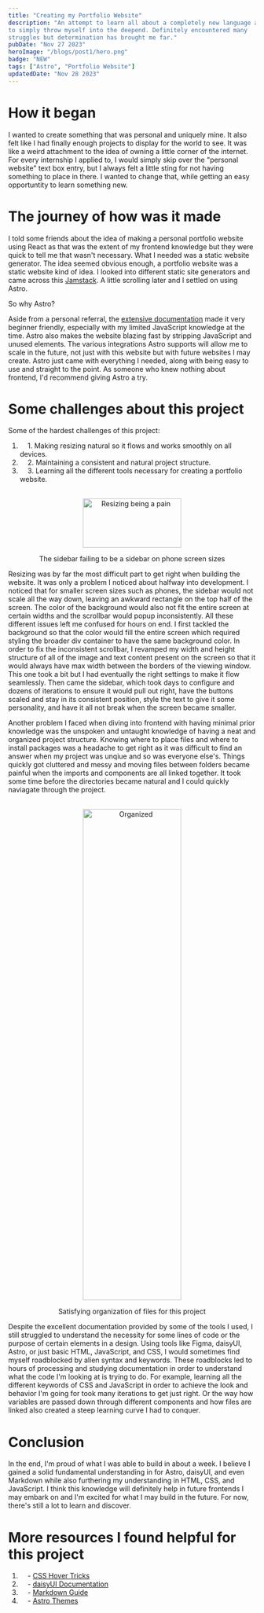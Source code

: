 ```yaml
---
title: "Creating my Portfolio Website"
description: "An attempt to learn all about a completely new language and 
to simply throw myself into the deepend. Definitely encountered many 
struggles but determination has brought me far."
pubDate: "Nov 27 2023"
heroImage: "/blogs/post1/hero.png"
badge: "NEW"
tags: ["Astro", "Portfolio Website"]
updatedDate: "Nov 28 2023"
---
```


# How it began #
I wanted to create something that was personal and uniquely mine. It also felt like I had finally 
enough projects to display for the world to see. It was like a weird attachment to the idea of 
owning a little corner of the internet. For every internship I applied to, I would simply skip 
over the "personal website" text box entry, but I always felt a little sting for not having 
something to place in there. I wanted to change that, while getting an easy opportuntity to 
learn something new. 

# The journey of how was it made #
I told some friends about the idea of making a personal portfolio website 
using React as that was the extent of my frontend knowledge but they were 
quick to tell me that wasn't necessary. What I needed was a static website 
generator. The idea seemed obvious enough, a portfolio website was a static 
website kind of idea. I looked into different static site generators and came 
across this <a target="_blank" href="https://jamstack.org/generators/">Jamstack</a>. 
A little scrolling later and I settled on using Astro. 

So why Astro?

Aside from a personal referral, the 
<a target="_blank" href="https://docs.astro.build/en/getting-started/">extensive documentation</a> 
made it very beginner friendly, especially with my limited JavaScript knowledge at the time. 
Astro also makes the website blazing fast by stripping JavaScript and unused elements. 
The various integrations Astro supports will allow me to scale in the future, not 
just with this website but with future websites I may create. Astro just came with everything 
I needed, along with being easy to use and straight to the point. As someone who knew nothing 
about frontend, I'd recommend giving Astro a try. 

# Some challenges about this project #
Some of the hardest challenges of this project:
1. &nbsp;&nbsp;&nbsp;&nbsp;1\. Making resizing natural so it flows and works smoothly on all devices.
2. &nbsp;&nbsp;&nbsp;&nbsp;2\. Maintaining a consistent and natural project structure. 
3. &nbsp;&nbsp;&nbsp;&nbsp;3\. Learning all the different tools necessary for creating a portfolio website.  

<br/>
<center>
    <img src="/blogs/post1/resize.png" alt="Resizing being a pain" width="200" height="100">
    <p class="caption">The sidebar failing to be a sidebar on phone screen sizes</p>
</center>

Resizing was by far the most difficult part to get right when building the website. It was only a 
problem I noticed about halfway into development. I noticed that for smaller screen sizes such as 
phones, the sidebar would not scale all the way down, leaving an awkward rectangle on the top half 
of the screen. The color of the background would also not fit the entire screen at certain widths 
and the scrollbar would popup inconsistently. All these different issues left me confused for hours 
on end. I first tackled the background so that the color would fill the entire screen which required 
styling the broader div container to have the same background color. In order to fix the inconsistent
scrollbar, I revamped my width and height structure of all of the image and text content present on 
the screen so that it would always have max width between the borders of the viewing window. This one 
took a bit but I had eventually the right settings to make it flow seamlessly. Then came the sidebar, 
which took days to configure and dozens of iterations to ensure it would pull out right, have the 
buttons scaled and stay in its consistent position, style the text to give it some personality, 
and have it all not break when the screen became smaller. 

Another problem I faced when diving into frontend with having minimal prior knowledge was the unspoken 
and untaught knowledge of having a neat and organized project structure. Knowing where to place files 
and where to install packages was a headache to get right as it was difficult to find an answer when 
my project was unqiue and so was everyone else's. Things quickly got cluttered and messy and moving 
files between folders became painful when the imports and components are all linked together. It took 
some time before the directories became natural and I could quickly naviagate through the project.

<br/>
<center>
    <img src="/blogs/post1/structure.png" alt="Organized" width="200" height="1000">
    <p class="caption">Satisfying organization of files for this project</p>
</center>

Despite the excellent documentation provided by some of the tools I used, I still struggled to 
understand the necessity for some lines of code or the purpose of certain elements in a design. 
Using tools like Figma, daisyUI, Astro, or just basic HTML, JavaScript, and CSS, I would sometimes 
find myself roadblocked by alien syntax and keywords. These roadblocks led to hours of processing 
and studying documentation in order to understand what the code I'm looking at is trying to do. 
For example, learning all the different keywords of CSS and JavaScript in order to achieve the look 
and behavior I'm going for took many iterations to get just right. Or the way how variables are 
passed down through different components and how files are linked also created a steep learning 
curve I had to conquer. 

# Conclusion #  
In the end, I'm proud of what I was able to build in about a week. I believe I gained a solid 
fundamental understanding in for Astro, daisyUI, and even Markdown while also furthering my 
understanding in HTML, CSS, and JavaScript. I think this knowledge will definitely help in 
future frontends I may embark on and I'm excited for what I may build in the future. For now, 
there's still a lot to learn and discover.

# More resources I found helpful for this project #
1. &nbsp;&nbsp;&nbsp;&nbsp;- <a target="_blank" href="https://css-tricks.com/css-link-hover-effects/">CSS Hover Tricks</a>
2. &nbsp;&nbsp;&nbsp;&nbsp;- <a target="_blank" href="https://daisyui.com/">daisyUI Documentation</a>
3. &nbsp;&nbsp;&nbsp;&nbsp;- <a target="_blank" href="https://www.markdownguide.org/basic-syntax/#escaping-characters">Markdown Guide</a>
4. &nbsp;&nbsp;&nbsp;&nbsp;- <a target="_blank" href="https://astro.build/themes/">Astro Themes</a>